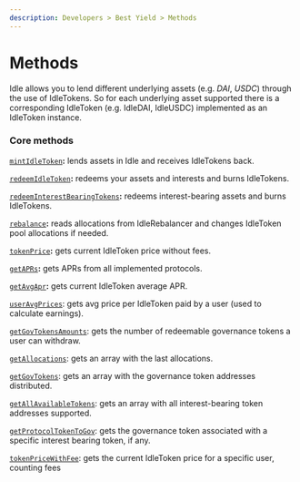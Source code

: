 ```yaml
---
description: Developers > Best Yield > Methods
---
```


# Methods

Idle allows you to lend different underlying assets (e.g. _DAI_, _USDC_) through the use of IdleTokens. So for each underlying asset supported there is a corresponding IdleToken (e.g. IdleDAI, IdleUSDC) implemented as an IdleToken instance.

### Core methods

[`mintIdleToken`](mintidletoken.md)**:** lends assets in Idle and receives IdleTokens back.

[`redeemIdleToken`](redeemidletoken-1.md)**:** redeems your assets and interests and burns IdleTokens.

[`redeemInterestBearingTokens`](redeeminterestbearingtokens.md)**:** redeems interest-bearing assets and burns IdleTokens.

[`rebalance`](rebalance.md)**:** reads allocations from IdleRebalancer and changes IdleToken pool allocations if needed.

[`tokenPrice`](tokenprice.md)**:** gets current IdleToken price without fees.

[`getAPRs`](getaprs.md)**:** gets APRs from all implemented protocols.

[`getAvgApr`](getavgapr.md)**:** gets current IdleToken average APR.

[`userAvgPrices`](useravgprices.md): gets avg price per IdleToken paid by a user (used to calculate earnings).

[`getGovTokensAmounts`](getgovtokensamounts.md): gets the number of redeemable governance tokens a user can withdraw.

[`getAllocations`](getallocations.md): gets an array with the last allocations.

[`getGovTokens`](getgovtokens.md): gets an array with the governance token addresses distributed.

[`getAllAvailableTokens`](getallavailabletokens.md): gets an array with all interest-bearing token addresses supported.

[`getProtocolTokenToGov`](getprotocoltokentogov.md): gets the governance token associated with a specific interest bearing token, if any.

[`tokenPriceWithFee`](tokenpricewithfee.md): gets the current IdleToken price for a specific user, counting fees
